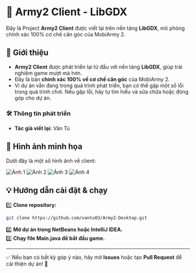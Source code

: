 # 📌 Army2 Client - LibGDX

Đây là Project **Army2 Client** được viết lại trên nền tảng **LibGDX**, mô phỏng chính xác 100% cơ chế căn góc của MobiArmy 2.

## 🔹 Giới thiệu
- **Army2 Client** được phát triển lại từ đầu với nền tảng **LibGDX**, giúp trải nghiệm game mượt mà hơn.
- Đây là bản **chính xác 100% về cơ chế căn góc** của MobiArmy 2.
- Vì dự án vẫn đang trong quá trình phát triển, bạn có thể gặp một số lỗi trong quá trình chơi. Nếu gặp lỗi, hãy tự tìm hiểu và sửa chữa hoặc đóng góp cho dự án.

### 🛠 Thông tin phát triển
- **Tác giả viết lại:** Văn Tú

## 📸 Hình ảnh minh họa
Dưới đây là một số hình ảnh về client:

![Ảnh 1](assets/anh%201.png)
![Ảnh 2](assets/anh%202.png)
![Ảnh 3](assets/anh%203.png)
![Ảnh 4](assets/anh%204.png)

## 💡 Hướng dẫn cài đặt & chạy
1️⃣ **Clone repository:**  
```sh
git clone https://github.com/vantu03/Army2-Desktop.git
```
2️⃣ **Mở dự án trong NetBeans hoặc IntelliJ IDEA.**  
3️⃣ **Chạy file Main.java để bắt đầu game.**  

---

✅ Nếu bạn có bất kỳ góp ý nào, hãy mở **Issues** hoặc tạo **Pull Request** để cải thiện dự án! 🚀

